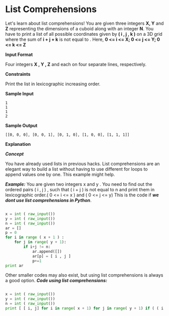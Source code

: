 List Comprehensions
====================

Let's learn about list comprehensions! You are given three integers **X, Y** and **Z** representing the dimensions of a 
cuboid along with an integer **N**. You have to print a list of all possible coordinates given by **( i , j , k )** on a 3D grid 
where the sum of **i + j + k** is not equal to . Here, **0 <= i <= X; 0 <= j <= Y; 0 <= k <= Z**

**Input Format**

Four integers **X , Y , Z** and each on four separate lines, respectively.

**Constraints**

Print the list in lexicographic increasing order.

**Sample Input**
```
1
1
1
2
```
**Sample Output**
```
[[0, 0, 0], [0, 0, 1], [0, 1, 0], [1, 0, 0], [1, 1, 1]] 
```

**Explanation**

***Concept***

You have already used lists in previous hacks. List comprehensions are an elegant way to build a list without having 
to use different for loops to append values one by one. This example might help.

***Example:*** You are given two integers x and y . You need to find out the ordered pairs ( i , j ) , such that ( i + j ) is not 
equal to n and print them in lexicographic order.( 0 <= i <= x ) and ( 0 <= j <= y) This is the code if ***we dont use 
list comprehensions in Python***.
```python

x = int ( raw_input())
y = int ( raw_input())
n = int ( raw_input())
ar = []
p = 0
for i in range ( x + 1 ) :
    for j in range( y + 1):
        if i+j != n:
            ar.append([])
            ar[p] = [ i , j ]
            p+=1
print ar  

```

Other smaller codes may also exist, but using list comprehensions is always a good option. ***Code using list 
comprehensions:***

```python

x = int ( raw_input())
y = int ( raw_input())
n = int ( raw_input())
print [ [ i, j] for i in range( x + 1) for j in range( y + 1) if ( ( i + j ) != n )]

```
